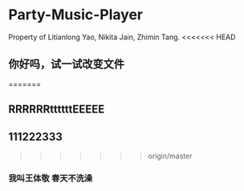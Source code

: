 # Party-Music-Player
Property of Litianlong Yao, Nikita Jain, Zhimin Tang.
<<<<<<< HEAD


## 你好吗，试一试改变文件
=======
## RRRRRRttttttEEEEE
## 111222333
>>>>>>> origin/master


### 我叫王体敬 春天不洗澡